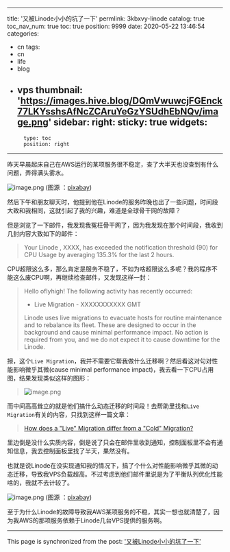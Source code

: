 
---
title: '又被Linode小小的坑了一下'
permlink: 3kbxvy-linode
catalog: true
toc_nav_num: true
toc: true
position: 9999
date: 2020-05-22 13:46:54
categories:
- cn
tags:
- cn
- life
- blog
- vps
thumbnail: 'https://images.hive.blog/DQmVwuwcjFGEnck77LKYsshsAfNcZCAruYeGzYSUdhEbNQv/image.png'
sidebar:
    right:
        sticky: true
widgets:
    -
        type: toc
        position: right
---


昨天早晨起床自己在AWS运行的某项服务很不稳定，查了大半天也没查到有什么问题，弄得满头雾水。


![image.png](https://images.hive.blog/DQmVwuwcjFGEnck77LKYsshsAfNcZCAruYeGzYSUdhEbNQv/image.png)
(图源 ：[pixabay](https://pixabay.com/))

然后下午和朋友聊天时，他提到他在Linode的服务昨晚也出了一些问题，时间段大致和我相同，这就引起了我的兴趣，难道是全球骨干网的故障？

但是浏览了一下邮件，我发现我冤枉骨干网了，因为我发现在那个时间段，我收到几封内容大致如下的邮件：
>Your Linode , XXXX, has exceeded the notification threshold (90) for CPU Usage by averaging 135.3% for the last 2 hours.

CPU超限这么多，那么肯定是服务不稳了，不如为啥超限这么多呢？我的程序不能这么废CPU啊，再继续检查邮件，又发现这样一封：
>Hello oflyhigh! The following activity has recently occurred:
>
> * Live Migration - XXXXXXXXXXX GMT
>
>Linode uses live migrations to evacuate hosts for routine maintenance and to rebalance its fleet. These are designed to occur in the background and cause minimal performance impact. No action is required from you, and we do not expect it to cause downtime for the Linode.

擦，这个`Live Migration`，我并不需要它帮我做什么迁移啊？然后看这对句对性能影响微乎其微(cause minimal performance impact)，我去看一下CPU占用图，结果发现类似这样的图形：
>![image.png](https://images.hive.blog/DQmQxN1UjVczPZ4AjDZ5FWb7UAPQRgWr2CM8v4MGvFzhhov/image.png)

而中间高高耸立的就是他们搞什么动态迁移的时间段！去帮助里找和`Live Migration`有关的内容，只找到这样一篇文章：
>[How does a "Live" Migration differ from a "Cold" Migration?](https://www.linode.com/community/questions/17853/how-does-a-live-migration-differ-from-a-cold-migration)

里边倒是没什么实质内容，倒是说了只会在邮件里收到通知，控制面板里不会有通知信息，我去控制面板里找了半天，果然没有。

也就是说Linode在没实现通知我的情况下，搞了个什么对性能影响微乎其微的动态迁移，导致我VPS负载超高。不过考虑到他们邮件里说是为了平衡队列优化性能啥的，我就不去计较了。


![image.png](https://images.hive.blog/DQmPhqLK7gdmGg6atA1TkP95bQnLjQr5SwkipLB6R1GcHKb/image.png)
(图源 ：[pixabay](https://pixabay.com/))

至于为什么Linode的故障导致我AWS某项服务的不稳，其实一想也就清楚了，因为我AWS的那项服务依赖于Linode几台VPS提供的服务啊。

- - -

This page is synchronized from the post: ['又被Linode小小的坑了一下'](https://steemit.com/@oflyhigh/3kbxvy-linode)
